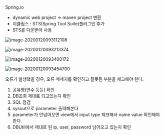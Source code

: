 Spring.io

- dynamic web project -> maven project 변환
- 이클립스 : STS(Spring Tool Suite)플러그인 추가
- STS를 다운받아 사용



![image-20200120093112108](C:\Users\LG\AppData\Roaming\Typora\typora-user-images\image-20200120093112108.png)

![image-20200120093213374](C:\Users\LG\AppData\Roaming\Typora\typora-user-images\image-20200120093213374.png)

![image-20200120093400172](C:\Users\LG\AppData\Roaming\Typora\typora-user-images\image-20200120093400172.png)



![image-20200120093454700](C:\Users\LG\AppData\Roaming\Typora\typora-user-images\image-20200120093454700.png)



오류가 발생했을 경우, 오류 메세지를 확인하고 잘못된 부분을 체크해야 한다.

1. 공유명(변수 등등) 확인
2. DB조회 제대로 되고있는지 확인
3. SQL 점검
4. sysout으로 parameter 출력해본다
5. parameter가 안넘어오면 view에서 input type 체크해서 name value 확인해야 한다.
6. DBUtil에서 제대로 된 ip, user, password 넘어오고 있는지 확인



